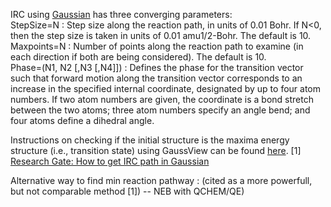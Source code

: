

IRC using [Gaussian](www.gaussian.com/irc) has three converging parameters:    
StepSize=N : Step size along the reaction path, in units of 0.01 Bohr. If N<0, then the step size is taken in units of 0.01 amu1/2-Bohr. The default is 10.
Maxpoints=N : Number of points along the reaction path to examine (in each direction if both are being considered). The default is 10.   
Phase=(N1, N2 [,N3 [,N4]]) : Defines the phase for the transition vector such that forward motion along the transition vector corresponds to an increase in the specified internal coordinate, designated by up to four atom numbers. If two atom numbers are given, the coordinate is a bond stretch between the two atoms; three atom numbers specify an angle bend; and four atoms define a dihedral angle.

Instructions on checking if the initial structure is the maxima energy structure (i.e., transition state) using GaussView can be found [here](https://flex.phys.tohoku.ac.jp/texi/gview/seqs.htm).
[1] [Research Gate: How to get IRC path in Gaussian](https://www.researchgate.net/post/How-to-get-the-IRC-path-in-DFT-Gaussian-calculation)


Alternative way to find min reaction pathway : (cited as a more powerfull, but not comparable method [1]) -- NEB with QCHEM/QE) 
